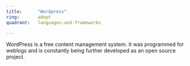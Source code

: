 ```yaml
---
title:      "Wordpress"
ring:       adopt
quadrant:   languages-and-frameworks

---
```


WordPress is a free content management system. It was programmed for weblogs and is constantly being further developed as an open source project.
